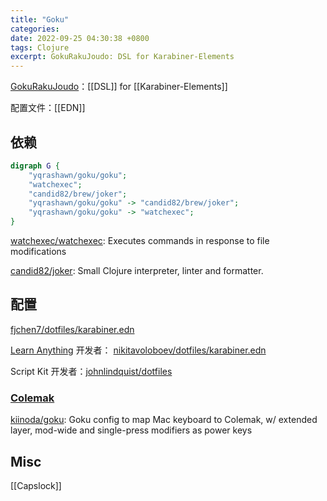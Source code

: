 ```yaml
---
title: "Goku"
categories:
date: 2022-09-25 04:30:38 +0800
tags: Clojure
excerpt: GokuRakuJoudo: DSL for Karabiner-Elements
---
```


[GokuRakuJoudo](https://github.com/yqrashawn/GokuRakuJoudo)：[[DSL]] for [[Karabiner-Elements]]

配置文件：[[EDN]]

## 依赖


```dot
digraph G {
    "yqrashawn/goku/goku";
    "watchexec";
    "candid82/brew/joker";
    "yqrashawn/goku/goku" -> "candid82/brew/joker";
    "yqrashawn/goku/goku" -> "watchexec";
}
```

[watchexec/watchexec](https://github.com/watchexec/watchexec): Executes commands in response to file modifications

[candid82/joker](https://github.com/candid82/joker): Small Clojure interpreter, linter and formatter.



## 配置

[fjchen7/dotfiles/karabiner.edn](https://github.com/fjchen7/dotfiles/blob/master/karabiner/karabiner.edn)

[Learn Anything](https://learn-anything.xyz/) 开发者： [nikitavoloboev/dotfiles/karabiner.edn](https://github.com/nikitavoloboev/dotfiles/blob/master/karabiner/karabiner.edn)

Script Kit 开发者：[johnlindquist/dotfiles](https://github.com/johnlindquist/dotfiles)

### [Colemak](https://colemak.com/Mac)

[kiinoda/goku](https://github.com/kiinoda/goku): Goku config to map Mac keyboard to Colemak, w/ extended layer, mod-wide and single-press modifiers as power keys

## Misc

[[Capslock]]





